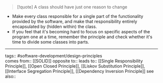 > [!quote]
> A class should have just one reason to change

- Make every class responsible for a single part of the functionality provided by the software, and make that responsibility entirely encapsulated by (hidden within) the class.
- If you feel that it's becoming hard to focus on specific aspects of the program one at a time, remember the principle and check whether it's time to divide some classes into parts.

---

tags:: #software-development/design-principles  
comes from:: [[SOLID]]
opposite to::
leads to:: [[Single Responsibility Principle]], [[Open Closed Principle]], [[Liskov Substitution Principle]], [[Interface Segregation Principle]], [[Dependency Inversion Principle]]
see also::
